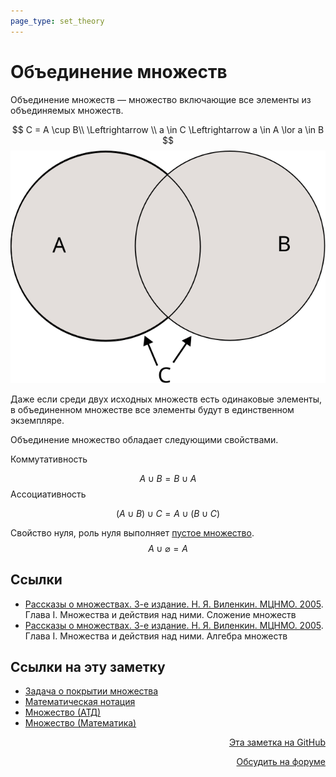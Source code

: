 ```yaml
---
page_type: set_theory
---
```

# Объединение множеств

Объединение множеств — множество включающие все элементы из объединяемых множеств.

$$
C = A \cup B\\
\Leftrightarrow \\
a \in C \Leftrightarrow a \in A \lor a \in B
$$
![](images/set_union01.svg)

Даже если среди двух исходных множеств есть одинаковые элементы, в объединенном множестве все элементы будут в единственном экземпляре.

Объединение множество обладает следующими свойствами.

Коммутативность

$$
A \cup B = B \cup A 
$$
Ассоциативность

$$
(A \cup B) \cup C = A \cup (B \cup C)
$$

Свойство нуля, роль нуля выполняет [пустое множество](20221125204951.md).
$$
A \cup \varnothing = A
$$

## Ссылки

* [Рассказы о множествах. 3-е издание. Н. Я. Виленкин. МЦНМО. 2005](VilenkinRasskazyMnozhestvah2005.md). Глава I. Множества и действия над ними. Сложение множеств
* [Рассказы о множествах. 3-е издание. Н. Я. Виленкин. МЦНМО. 2005](VilenkinRasskazyMnozhestvah2005.md). Глава I. Множества и действия над ними. Алгебра множеств




## Ссылки на эту заметку

* [Задача о покрытии множества](20221113193943.md)
* [Математическая нотация](20221031225417.md)
* [Множество (АТД)](20221120145107.md)
* [Множество (Математика)](20221031233633.md)


<p v-pre style="text-align: right">
  <a href="https://github.com/Kverde/algorithms/blob/main/source/20221106003014.md" target="_blank">
  Эта заметка на GitHub
  </a>
</p>



<p v-pre style="text-align: right">
  <a href="https://discourse.comtext.space/new-topic?title=%D0%9E%D0%B1%D1%8A%D0%B5%D0%B4%D0%B8%D0%BD%D0%B5%D0%BD%D0%B8%D0%B5%20%D0%BC%D0%BD%D0%BE%D0%B6%D0%B5%D1%81%D1%82%D0%B2&body=&category=algorithm" target="_blank">
  Обсудить на форуме
  </a>
</p>
